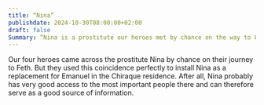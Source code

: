 ```yaml
---
title: “Nina”
publishdate: 2024-10-30T08:00:00+02:00
draft: false
Summary: “Nina is a prostitute our heroes met by chance on the way to Feth.”
---
```

Our four heroes came across the prostitute Nina by chance on their journey to Feth. But they used this coincidence perfectly to install Nina as a replacement for Emanuel in the Chiraque residence. After all, Nina probably has very good access to the most important people there and can therefore serve as a good source of information.
